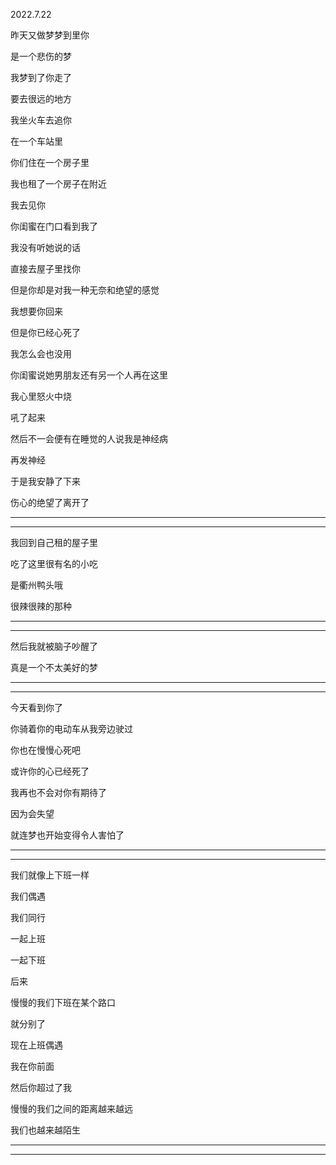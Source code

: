 2022.7.22

昨天又做梦梦到里你

是一个悲伤的梦

我梦到了你走了

要去很远的地方

我坐火车去追你

在一个车站里

你们住在一个房子里

我也租了一个房子在附近

我去见你

你闺蜜在门口看到我了

我没有听她说的话

直接去屋子里找你

但是你却是对我一种无奈和绝望的感觉

我想要你回来

但是你已经心死了

我怎么会也没用

你闺蜜说她男朋友还有另一个人再在这里

我心里怒火中烧

吼了起来

然后不一会便有在睡觉的人说我是神经病

再发神经

于是我安静了下来

伤心的绝望了离开了

---------

----------

我回到自己租的屋子里

吃了这里很有名的小吃

是衢州鸭头哦

很辣很辣的那种

--------

-------------

然后我就被脑子吵醒了

真是一个不太美好的梦

-------

-------

今天看到你了

你骑着你的电动车从我旁边驶过

你也在慢慢心死吧

或许你的心已经死了

我再也不会对你有期待了

因为会失望

就连梦也开始变得令人害怕了

----------

------------------

我们就像上下班一样

我们偶遇

我们同行

一起上班

一起下班

后来

慢慢的我们下班在某个路口

就分别了

现在上班偶遇

我在你前面

然后你超过了我

慢慢的我们之间的距离越来越远

我们也越来越陌生

----------

---------------

